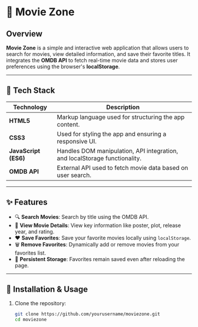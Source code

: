 # 🎥 Movie Zone

## Overview

**Movie Zone** is a simple and interactive web application that allows users to search for movies, view detailed information, and save their favorite titles. It integrates the **OMDB API** to fetch real-time movie data and stores user preferences using the browser's **localStorage**.

---

## 🚀 Tech Stack

| Technology | Description |
|------------|-------------|
| **HTML5**  | Markup language used for structuring the app content. |
| **CSS3**   | Used for styling the app and ensuring a responsive UI. |
| **JavaScript (ES6)** | Handles DOM manipulation, API integration, and localStorage functionality. |
| **OMDB API** | External API used to fetch movie data based on user search. |

---

## ✨ Features

- 🔍 **Search Movies**: Search by title using the OMDB API.
- 📄 **View Movie Details**: View key information like poster, plot, release year, and rating.
- ❤️ **Save Favorites**: Save your favorite movies locally using `localStorage`.
- 🗑️ **Remove Favorites**: Dynamically add or remove movies from your favorites list.
- 🔁 **Persistent Storage**: Favorites remain saved even after reloading the page.

---

## 🔧 Installation & Usage

1. Clone the repository:
   ```bash
   git clone https://github.com/yourusername/moviezone.git
   cd moviezone




